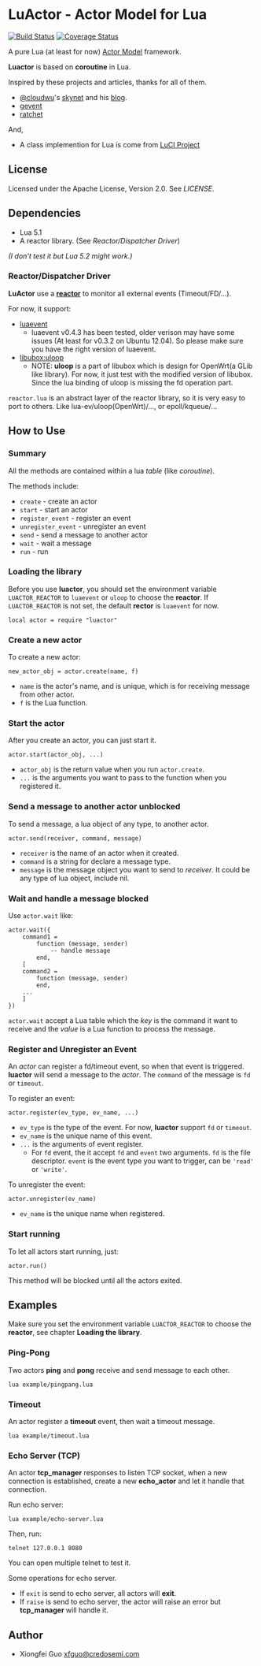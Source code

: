 LuActor - Actor Model for Lua
=============================

[![Build Status](https://travis-ci.org/xfguo/luactor.svg?branch=master)](https://travis-ci.org/xfguo/luactor) [![Coverage Status](https://coveralls.io/repos/xfguo/luactor/badge.png?branch=master)](https://coveralls.io/r/xfguo/luactor?branch=master)

A pure Lua (at least for now) [Actor Model](http://en.wikipedia.org/wiki/Actor_model) framework.

**Luactor** is based on **coroutine** in Lua.

Inspired by these projects and articles, thanks for all of them.

- [@cloudwu](https://github.com/cloudwu)'s [skynet](https://github.com/cloudwu/skynet) and his [blog](http://blog.codingnow.com).
- [gevent](http://www.gevent.org/)
- [ratchet](https://github.com/icgood/ratchet)

And,

- A class implemention for Lua is come from [LuCI Project](http://luci.subsignal.org)

License
-------

Licensed under the Apache License, Version 2.0. See *LICENSE*.

Dependencies
------------

- Lua 5.1
- A reactor library. (See *Reactor/Dispatcher Driver*)

*(I don't test it but Lua 5.2 might work.)*

### Reactor/Dispatcher Driver

**LuActor** use a [**reactor**](http://en.wikipedia.org/wiki/Reactor_pattern) to monitor all external events (Timeout/FD/...).

For now, it support:

- [luaevent](https://github.com/harningt/luaevent)
  - luaevent v0.4.3 has been tested, older verison may have some issues (At least for v0.3.2 on Ubuntu 12.04). So please make sure you have the right version of luaevent.
- [libubox:uloop](https://github.com/xfguo/libubox)
  - NOTE: **uloop** is a part of libubox which is design for OpenWrt(a GLib like library). For now, it just test with the modified version of libubox. Since the lua binding of uloop is missing the fd operation part.

`reactor.lua` is an abstract layer of the reactor library, so it is very easy to port to others. Like lua-ev/uloop(OpenWrt)/..., or epoll/kqueue/...

How to Use
----------

### Summary

All the methods are contained within a lua *table* (like *coroutine*).

The methods include:

- `create` - create an actor
- `start` - start an actor
- `register_event` - register an event
- `unregister_event` - unregister an event
- `send` - send a message to another actor
- `wait` - wait a message
- `run` - run

### Loading the library

Before you use **luactor**, you should set the environment variable `LUACTOR_REACTOR` to `luaevent` or `uloop` to choose the **reactor**. If `LUACTOR_REACTOR` is not set, the default **rector** is `luaevent` for now.

    local actor = require "luactor"

### Create a new actor

To create a new actor:

    new_actor_obj = actor.create(name, f)

- `name` is the actor's name, and is unique, which is for receiving message from other actor.
- `f` is the Lua function.

### Start the actor

After you create an actor, you can just start it.

    actor.start(actor_obj, ...)

- `actor_obj` is the return value when you run `actor.create`.
- `...` is the arguments you want to pass to the function when you registered it.

### Send a message to another actor **unblocked**

To send a message, a lua object of any type, to another actor.

    actor.send(receiver, command, message)

- `receiver` is the name of an actor when it created.
- `command` is a string for declare a message type.
- `message` is the message object you want to send to *receiver*. It could be any type of lua object, include nil.

### Wait and handle a message **blocked**

Use `actor.wait` like:

    actor.wait({
        command1 =
            function (message, sender)
                -- handle message
            end,
        [
        command2 =
            function (message, sender)
            end,
        ...
        ]
    })

`actor.wait` accept a Lua table which the *key* is the command it want to receive and the *value* is a Lua function to process the message.

### Register and Unregister an Event

An *actor* can register a fd/timeout event, so when that event is triggered. **luactor** will send a message to the *actor*. The `command` of the message is `fd` or `timeout`.

To register an event:

    actor.register(ev_type, ev_name, ...)

- `ev_type` is the type of the event. For now, **luactor** support `fd` or `timeout`.
- `ev_name` is the unique name of this event.
- `...` is the arguments of event register.
  - For `fd` event, the it accept `fd` and `event` two arguments. `fd` is the file descriptor. `event` is the event type you want to trigger, can be `'read'` or `'write'`.

To unregister the event:

    actor.unregister(ev_name)

- `ev_name` is the unique name when registered.

### Start running

To let all actors start running, just:

    actor.run()

This method will be blocked until all the actors exited.

Examples
--------

Make sure you set the environment variable `LUACTOR_REACTOR` to choose the **reactor**, see chapter **Loading the library**.

### Ping-Pong

Two actors **ping** and **pong** receive and send message to each other.

    lua example/pingpang.lua

### Timeout

An actor register a **timeout** event, then wait a timeout message.

    lua example/timeout.lua

### Echo Server (TCP)

An actor **tcp_manager** responses to listen TCP socket, when a new connection is
established, create a new **echo_actor** and let it handle that connection.

Run echo server:

    lua example/echo-server.lua

Then, run:

    telnet 127.0.0.1 8080

You can open multiple telnet to test it. 

Some operations for echo server.
  - If `exit` is send to echo server, all actors will **exit**.
  - If `raise` is send to echo server, the actor will raise an error but **tcp_manager** will handle it.

Author
------

- Xiongfei Guo <xfguo@credosemi.com>

